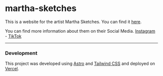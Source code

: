 # martha-sketches

This is a website for the artist Martha Sketches. You can find it [here](https://martha-sketches.vercel.app/).

You can find more information about them on their Social Media. [Instagram](https://www.instagram.com/martha.sketches/) - [TikTok](https://www.tiktok.com/@martha.sketches)

---

### Development

This project was developed using [Astro](https://astro.build/) and [Tailwind CSS](https://tailwindcss.com/) and deployed on [Vercel](https://vercel.com).
